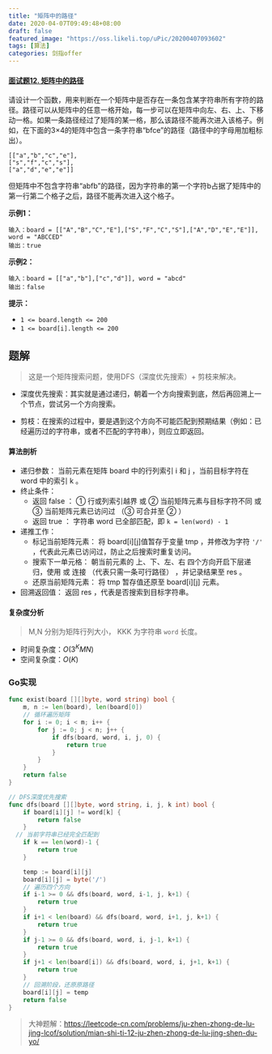 ```yaml
---
title: "矩阵中的路径"
date: 2020-04-07T09:49:48+08:00
draft: false
featured_image: "https://oss.likeli.top/uPic/20200407093602"
tags: [算法]
categories: 剑指offer
---
```


#### [面试题12. 矩阵中的路径](https://leetcode-cn.com/problems/ju-zhen-zhong-de-lu-jing-lcof/)

请设计一个函数，用来判断在一个矩阵中是否存在一条包含某字符串所有字符的路径。路径可以从矩阵中的任意一格开始，每一步可以在矩阵中向左、右、上、下移动一格。如果一条路径经过了矩阵的某一格，那么该路径不能再次进入该格子。例如，在下面的3×4的矩阵中包含一条字符串“bfce”的路径（路径中的字母用加粗标出）。

```
[["a","b","c","e"],
["s","f","c","s"],
["a","d","e","e"]]
```

但矩阵中不包含字符串“abfb”的路径，因为字符串的第一个字符b占据了矩阵中的第一行第二个格子之后，路径不能再次进入这个格子。

**示例1：**

```
输入：board = [["A","B","C","E"],["S","F","C","S"],["A","D","E","E"]], word = "ABCCED"
输出：true
```

**示例2：**

```
输入：board = [["a","b"],["c","d"]], word = "abcd"
输出：false
```

**提示：**

- `1 <= board.length <= 200`
- `1 <= board[i].length <= 200`



## 题解

> 这是一个矩阵搜索问题，使用DFS（深度优先搜索）+ 剪枝来解决。

* 深度优先搜索：其实就是通过递归，朝着一个方向搜索到底，然后再回溯上一个节点，尝试另一个方向搜索。

* 剪枝：在搜索的过程中，要是遇到这个方向不可能匹配到预期结果（例如：已经遍历过的字符串，或者不匹配的字符串），则应立即返回。

#### 算法剖析

* 递归参数： 当前元素在矩阵 board 中的行列索引 i 和 j ，当前目标字符在 word 中的索引 k 。
* 终止条件：
  * 返回 false ： ① 行或列索引越界 或 ② 当前矩阵元素与目标字符不同 或 ③ 当前矩阵元素已访问过 （③ 可合并至 ② ） 
  * 返回 true ： 字符串 word 已全部匹配，即 ` k = len(word) - 1 `
* 递推工作：
  * 标记当前矩阵元素： 将 board\[i][j]值暂存于变量 tmp ，并修改为字符 `'/'` ，代表此元素已访问过，防止之后搜索时重复访问。
  * 搜索下一单元格： 朝当前元素的 上、下、左、右 四个方向开启下层递归，使用 或 连接 （代表只需一条可行路径） ，并记录结果至 res 。
  * 还原当前矩阵元素： 将 tmp 暂存值还原至 board\[i][j] 元素。
* 回溯返回值： 返回 res ，代表是否搜索到目标字符串。

#### 复杂度分析

> M,N 分别为矩阵行列大小， KKK 为字符串 `word` 长度。

* 时间复杂度：$O(3^KMN)$
* 空间复杂度：$O(K)$

### Go实现

```go
func exist(board [][]byte, word string) bool {
	m, n := len(board), len(board[0])
    // 循环遍历矩阵
	for i := 0; i < m; i++ {
		for j := 0; j < n; j++ {
			if dfs(board, word, i, j, 0) {
				return true
			}
		}
	}
	return false
}

// DFS深度优先搜索
func dfs(board [][]byte, word string, i, j, k int) bool {
	if board[i][j] != word[k] {
		return false
	}
  // 当前字符串已经完全匹配到 
	if k == len(word)-1 {
		return true
	}

	temp := board[i][j]
	board[i][j] = byte('/')
	// 遍历四个方向
	if i-1 >= 0 && dfs(board, word, i-1, j, k+1) {
		return true
	}
	if i+1 < len(board) && dfs(board, word, i+1, j, k+1) {
		return true
	}
	if j-1 >= 0 && dfs(board, word, i, j-1, k+1) {
		return true
	}
	if j+1 < len(board[i]) && dfs(board, word, i, j+1, k+1) {
		return true
	}
    // 回溯阶段，还原原路径
	board[i][j] = temp
	return false
}
```



> 大神题解：https://leetcode-cn.com/problems/ju-zhen-zhong-de-lu-jing-lcof/solution/mian-shi-ti-12-ju-zhen-zhong-de-lu-jing-shen-du-yo/